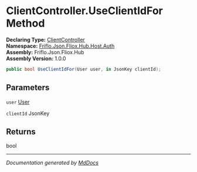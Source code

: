 ﻿<!--  
  <auto-generated>   
    The contents of this file were generated by a tool.  
    Changes to this file may be list if the file is regenerated  
  </auto-generated>   
-->

# ClientController.UseClientIdFor Method

**Declaring Type:** [ClientController](../index.md)  
**Namespace:** [Friflo.Json.Fliox.Hub.Host.Auth](../../index.md)  
**Assembly:** Friflo.Json.Fliox.Hub  
**Assembly Version:** 1.0.0

```csharp
public bool UseClientIdFor(User user, in JsonKey clientId);
```

## Parameters

`user`  [User](../../User/index.md)

`clientId`  JsonKey

## Returns

bool

___

*Documentation generated by [MdDocs](https://github.com/ap0llo/mddocs)*
